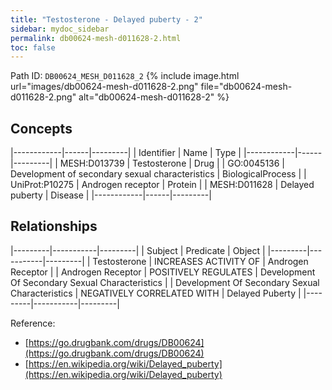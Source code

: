 ```yaml
---
title: "Testosterone - Delayed puberty - 2"
sidebar: mydoc_sidebar
permalink: db00624-mesh-d011628-2.html
toc: false 
---
```



Path ID: `DB00624_MESH_D011628_2`
{% include image.html url="images/db00624-mesh-d011628-2.png" file="db00624-mesh-d011628-2.png" alt="db00624-mesh-d011628-2" %}

## Concepts

|------------|------|---------|
| Identifier | Name | Type    |
|------------|------|---------|
| MESH:D013739 | Testosterone | Drug |
| GO:0045136 | Development of secondary sexual characteristics | BiologicalProcess |
| UniProt:P10275 | Androgen receptor | Protein |
| MESH:D011628 | Delayed puberty | Disease |
|------------|------|---------|

## Relationships

|---------|-----------|---------|
| Subject | Predicate | Object  |
|---------|-----------|---------|
| Testosterone | INCREASES ACTIVITY OF | Androgen Receptor |
| Androgen Receptor | POSITIVELY REGULATES | Development Of Secondary Sexual Characteristics |
| Development Of Secondary Sexual Characteristics | NEGATIVELY CORRELATED WITH | Delayed Puberty |
|---------|-----------|---------|

Reference: 
  - [https://go.drugbank.com/drugs/DB00624](https://go.drugbank.com/drugs/DB00624)
  - [https://en.wikipedia.org/wiki/Delayed_puberty](https://en.wikipedia.org/wiki/Delayed_puberty)
